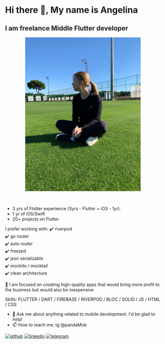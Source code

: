 <h1> Hi there 👋, My name is Angelina </h1>
<h2> I am freelance Middle Flutter developer </h2>

<p align="center">
  <img src="av-2.jpg" height="500" title="avatar">
</p>

<br>
<ul role="list">
  <li list-style-type="👩‍💻">3 yrs of Flutter experience (3yrs - Flutter + iOS - 1yr). </li>
  <li data-icon="📱">1 yr of iOS/Swift</li>
  <li data-icon="🧗">20+ projects on Flutter</li>  
</ul>


I prefer working with:
✔️ riverpod <br>
  ✔️ go router <br>
  ✔️ auto router <br>
  ✔️ freezed <br>
  ✔️ json serializable <br>
  ✔️ mockito / mocktail <br>
  ✔️ clean architecture <br>

🔭 I am focused on creating high-quality apps that would bring more profit to the business but would also be inexpensive

 Skills: FLUTTER / DART / FIREBASE / RIVERPOD / BLOC / SOLID / JS / HTML / CSS

- 💬 Ask me about anything related to mobile development. I'd be glad to help! 
- 📫 How to reach me: tg @pandaMob 


[<img src='https://cdn.jsdelivr.net/npm/simple-icons@3.0.1/icons/github.svg' alt='github' height='40'>](https://github.com/asg1997)  [<img src='https://cdn.jsdelivr.net/npm/simple-icons@3.0.1/icons/linkedin.svg' alt='linkedin' height='40'>](https://www.linkedin.com/in/https://www.linkedin.com/in/angelina-gromova-b3ba71224/)  [<img src='https://cdn.jsdelivr.net/npm/simple-icons@3.0.1/icons/telegram.svg' alt='telegram' height='40'>](@pandaMob)  

